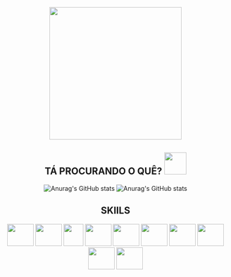 <p align="center"> </p align="center">
 <div align="center">
 <img src="https://media.discordapp.net/attachments/1024141006465159269/1117790811418021988/homer-simpson-bart-simpson-drawing-pub-quiz-thought-png-favpng-kTnsjTcNtK825hjQuQVccaF3E-removebg-preview.png"width = '300px'/>
<p align="center"></p>

<h2 align="center">
  TÁ PROCURANDO O QUÊ? <img src="https://media.giphy.com/media/VgCDAzcKvsR6OM0uWg/giphy.gif" width="50">
</h2>
 
![Anurag's GitHub stats](https://github-readme-stats.vercel.app/api/top-langs/?username=Edenils0nSilva&theme=blue-green)
![Anurag's GitHub stats](https://github-readme-stats.vercel.app/api?username=Edenils0nSilva&show_icons=true&theme=blue-green)

## SKIILS

<div>
<img src="https://cdn.jsdelivr.net/gh/devicons/devicon/icons/python/python-original.svg" width="60em" height="50em"/>
<img src="https://cdn.jsdelivr.net/gh/devicons/devicon/icons/selenium/selenium-original.svg" width="60em" height="50em"/>
 <img src="https://cdn-icons-png.flaticon.com/512/226/226777.png" width="45em" height="50em"></img>
 <img src="https://cdn.jsdelivr.net/gh/devicons/devicon/icons/jupyter/jupyter-original-wordmark.svg" width="60em" height="50em" />
 <img src="https://cdn.jsdelivr.net/gh/devicons/devicon/icons/numpy/numpy-original.svg" width="60em" height="50em" />
 <img src="https://cdn.jsdelivr.net/gh/devicons/devicon/icons/pandas/pandas-original.svg" width="60em" height="50em" />
 <img src="https://cdn.jsdelivr.net/gh/devicons/devicon/icons/cplusplus/cplusplus-original.svg"  width="60em" height="50em" />
 <img src="https://cdn.jsdelivr.net/gh/devicons/devicon/icons/c/c-original.svg" width="60em" height="50em" />
 <img src="https://cdn.jsdelivr.net/gh/devicons/devicon/icons/javascript/javascript-original.svg"  width="60em" height="50em"/>
 <img src="https://cdn.jsdelivr.net/gh/devicons/devicon/icons/git/git-original.svg" width="60em" height="50em" />
          
                                                       
</div> 



      
  
    

      
 
 
